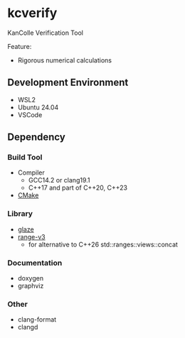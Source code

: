 # kcverify

KanColle Verification Tool

Feature:

- Rigorous numerical calculations

## Development Environment

- WSL2
- Ubuntu 24.04
- VSCode

## Dependency

### Build Tool

- Compiler
  - GCC14.2 or clang19.1
  - C++17 and part of C++20, C++23
- [CMake](https://cmake.org/)

### Library

- [glaze](https://github.com/stephenberry/glaze)
- [range-v3](https://github.com/ericniebler/range-v3)
  - for alternative to C++26 std::ranges::views::concat

### Documentation

- doxygen
- graphviz

### Other

- clang-format
- clangd
